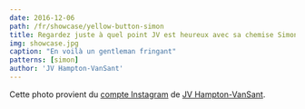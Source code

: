 ```yaml
---
date: 2016-12-06
path: /fr/showcase/yellow-button-simon
title: Regardez juste à quel point JV est heureux avec sa chemise Simon
img: showcase.jpg
caption: "En voilà un gentleman fringant"
patterns: [simon]
author: 'JV Hampton-VanSant'
---
```


Cette photo provient du [compte Instagram](https://www.instagram.com/p/BNsGBSVho4u/) de [JV Hampton-VanSant](http://jvhvs.com/).
